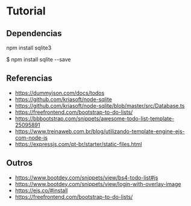 # Tutorial

## Dependencias

npm install sqlite3

$ npm install sqlite --save

## Referencias
 - https://dummyjson.com/docs/todos
 - https://github.com/kriasoft/node-sqlite
 - https://github.com/kriasoft/node-sqlite/blob/master/src/Database.ts
 - https://freefrontend.com/bootstrap-to-do-lists/
 - https://bbbootstrap.com/snippets/awesome-todo-list-template-25095891
 - https://www.treinaweb.com.br/blog/utilizando-template-engine-ejs-com-node-js
 - https://expressjs.com/pt-br/starter/static-files.html

## Outros
- https://www.bootdey.com/snippets/view/bs4-todo-list#js
- https://www.bootdey.com/snippets/view/login-with-overlay-image
- https://ejs.co/#install
- https://freefrontend.com/bootstrap-to-do-lists/